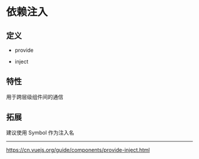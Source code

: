 # 依赖注入

## 定义

- provide

- inject

## 特性

用于跨层级组件间的通信

## 拓展

建议使用 Symbol 作为注入名

---

<https://cn.vuejs.org/guide/components/provide-inject.html>